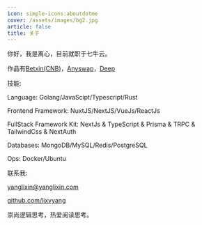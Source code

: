 ```yaml
---
icon: simple-icons:aboutdotme
cover: /assets/images/bg2.jpg
article: false
title: 关于
---
```


你好，我是离心，目前就职于七牛云。

作品有[Betxin(CNB)](https://cnb.betxin.one)，[Anyswap](https://anyswap.betxin.one)，[Deep](https://arnoming.github.io/deep)


技能:

Language: Golang/JavaScipt/Typescript/Rust

Frontend Framework: NuxtJS/NextJS/VueJs/ReactJs

FullStack Framework Kit: NextJs & TypeScript & Prisma & TRPC & TailwindCss & NextAuth

Databases: MongoDB/MySQL/Redis/PostgreSQL

Ops: Docker/Ubuntu


联系我:

[yanglixin@yanglixin.com](yanglixin@yanglixin.com)

[github.com/lixvyang](https://github.com/lixvyang)

崇尚逻辑思考，热爱阅读思考。

